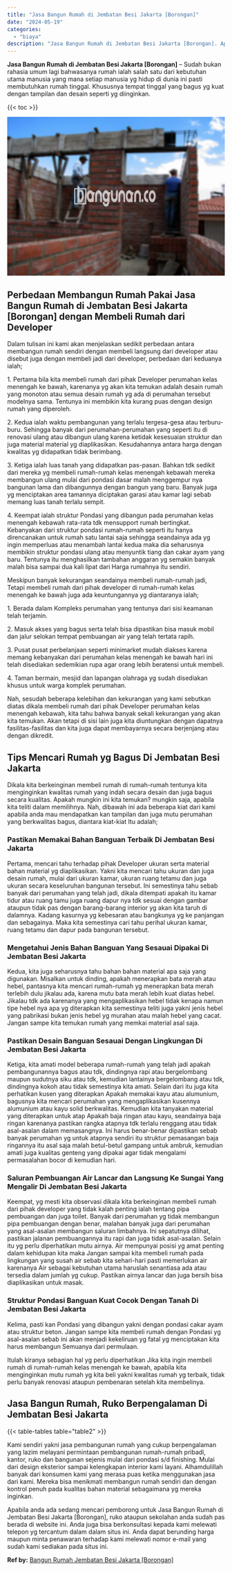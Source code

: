 ```yaml
---
title: "Jasa Bangun Rumah di Jembatan Besi Jakarta [Borongan]"
date: "2024-05-19"
categories: 
  - "biaya"
description: "Jasa Bangun Rumah di Jembatan Besi Jakarta [Borongan]. Apabila anda ada sedang mencari pemborong untuk Jasa Bangun Rumah di Jembatan Besi Jakarta [Borongan..."
---
```


**Jasa Bangun Rumah di Jembatan Besi Jakarta \[Borongan\]** – Sudah bukan rahasia umum lagi bahwasanya rumah ialah salah satu dari kebutuhan utama manusia yang mana setiap manusia yg hidup di dunia ini pasti membutuhkan rumah tinggal. Khususnya tempat tinggal yang bagus yg kuat dengan tampilan dan desain seperti yg diinginkan.

{{< toc >}}

![Jasa Bangun Rumah di Jembatan Besi Jakarta [Borongan]](/images/borong-bangunan-37.png)

## Perbedaan Membangun Rumah Pakai Jasa Bangun Rumah di Jembatan Besi Jakarta \[Borongan\] dengan Membeli Rumah dari Developer

Dalam tulisan ini kami akan menjelaskan sedikit perbedaan antara membangun rumah sendiri dengan membeli langsung dari developer atau disebut juga dengan membeli jadi dari developer, perbedaan dari keduanya ialah;

1\. Pertama bila kita membeli rumah dari pihak Developer perumahan kelas menengah ke bawah, karenanya yg akan kita temukan adalah desain rumah yang monoton atau semua desain rumah yg ada di perumahan tersebut modelnya sama. Tentunya ini membikin kita kurang puas dengan design rumah yang diperoleh.

2\. Kedua ialah waktu pembangunan yang terlalu tergesa-gesa atau terburu-buru. Sehingga banyak dari perumahan-perumahan yang seperti itu di renovasi ulang atau dibangun ulang karena ketidak kesesuaian struktur dan juga material material yg diaplikasikan. Kesudahannya antara harga dengan kwalitas yg didapatkan tidak berimbang.

3\. Ketiga ialah luas tanah yang didapatkan pas-pasan. Bahkan tdk sedikit dari mereka yg membeli rumah-rumah kelas menengah kebawah mereka membangun ulang mulai dari pondasi dasar malah menggempur nya bangunan lama dan dibangunnya dengan bangun yang baru. Banyak juga yg menciptakan area tamannya diciptakan garasi atau kamar lagi sebab memang luas tanah terlalu sempit.

4\. Keempat ialah struktur Pondasi yang dibangun pada perumahan kelas menengah kebawah rata-rata tdk mensupport rumah bertingkat. Kebanyakan dari struktur pondasi rumah-rumah seperti itu hanya direncanakan untuk rumah satu lantai saja sehingga seandainya ada yg ingin memperluas atau menambah lantai kedua maka dia seharusnya membikin struktur pondasi ulang atau menyuntik tiang dan cakar ayam yang baru. Tentunya itu menghasilkan tambahan anggaran yg semakin banyak malah bisa sampai dua kali lipat dari Harga rumahnya itu sendiri.

Meskipun banyak kekurangan seandainya membeli rumah-rumah jadi, Tetapi membeli rumah dari pihak developer di rumah-rumah kelas menengah ke bawah juga ada keuntungannya yg diantaranya ialah;

1\. Berada dalam Kompleks perumahan yang tentunya dari sisi keamanan telah terjamin.

2\. Masuk akses yang bagus serta telah bisa dipastikan bisa masuk mobil dan jalur selokan tempat pembuangan air yang telah tertata rapih.

3\. Pusat pusat perbelanjaan seperti minimarket mudah diakses karena memang kebanyakan dari perumahan kelas menengah ke bawah hari ini telah disediakan sedemikian rupa agar orang lebih beratensi untuk membeli.

4\. Taman bermain, mesjid dan lapangan olahraga yg sudah disediakan khusus untuk warga komplek perumahan.

Nah, sesudah beberapa kelebihan dan kekurangan yang kami sebutkan diatas dikala membeli rumah dari pihak Developer perumahan kelas menengah kebawah, kita tahu bahwa banyak sekali kekurangan yang akan kita temukan. Akan tetapi di sisi lain juga kita diuntungkan dengan dapatnya fasilitas-fasilitas dan kita juga dapat membayarnya secara berjenjang atau dengan dikredit.

## Tips Mencari Rumah yg Bagus Di Jembatan Besi Jakarta

Dikala kita berkeinginan membeli rumah di rumah-rumah tentunya kita menginginkan kwalitas rumah yang indah secara desain dan juga bagus secara kualitas. Apakah mungkin ini kita temukan? mungkin saja, apabila kita teliti dalam memilihnya. Nah, dibawah ini ada beberapa kiat dari kami apabila anda mau mendapatkan kan tampilan dan juga mutu perumahan yang berkwalitas bagus, diantara kiat-kiat Itu adalah;

### Pastikan Memakai Bahan Banguan Terbaik Di Jembatan Besi Jakarta

Pertama, mencari tahu terhadap pihak Developer ukuran serta material bahan material yg diaplikasikan. Yakni kita mencari tahu ukuran dan juga desain rumah, mulai dari ukuran kamar, ukuran ruang tetamu dan juga ukuran secara keseluruhan bangunan tersebut. Ini semestinya tahu sebab banyak dari perumahan yang telah jadi, dikala ditempati apakah itu kamar tidur atau ruang tamu juga ruang dapur nya tdk sesuai dengan gambar ataupun tidak pas dengan barang-barang interior yg akan kita taruh di dalamnya. Kadang kasurnya yg kebesaran atau bangkunya yg ke panjangan dan sebagainya. Maka kita semestinya cari tahu perihal ukuran kamar, ruang tetamu dan dapur pada bangunan tersebut.

### Mengetahui Jenis Bahan Banguan Yang Sesauai Dipakai Di Jembatan Besi Jakarta

Kedua, kita juga seharusnya tahu bahan bahan material apa saja yang digunakan. Misalkan untuk dinding, apakah menerapkan bata merah atau hebel, pantasnya kita mencari rumah-rumah yg menerapkan bata merah terlebih dulu jikalau ada, karena mutu bata merah lebih kuat diatas hebel. Jikalau tdk ada karenanya yang mengaplikasikan hebel tidak kenapa namun tipe hebel nya apa yg diterapkan kita semestinya teliti juga yakni jenis hebel yang pabrikasi bukan jenis hebel yg murahan atau malah hebel yang cacat. Jangan sampe kita temukan rumah yang memkai material asal saja.

### Pastikan Desain Banguan Sesauai Dengan Lingkungan Di Jembatan Besi Jakarta

Ketiga, kita amati model beberapa rumah-rumah yang telah jadi apakah pembangunannya bagus atau tdk, dindingnya rapi atau bergelombang maupun sudutnya siku atau tdk, kemudian lantainya bergelombang atau tdk, dindingnya kokoh atau tidak semestinya kita amati. Selain dari itu juga kita perhatikan kusen yang diterapkan Apakah memakai kayu atau alumunium, bagusnya kita mencari perumahan yang mengaplikasikan kusennya alumunium atau kayu solid berkwalitas. Kemudian kita tanyakan material yang diterapkan untuk atap Apakah baja ringan atau kayu, seandainya baja ringan karenanya pastikan rangka atapnya tdk terlalu renggang atau tidak asal-asalan dalam memasangnya. Ini harus benar-benar dipastikan sebab banyak perumahan yg untuk atapnya sendiri itu struktur pemasangan baja ringannya itu asal saja malah betul-betul gampang untuk ambruk, kemudian amati juga kualitas genteng yang dipakai agar tidak mengalami permasalahan bocor di kemudian hari.

### Saluran Pembuangan Air Lancar dan Langsung Ke Sungai Yang Mengalir Di Jembatan Besi Jakarta

Keempat, yg mesti kita observasi dikala kita berkeinginan membeli rumah dari pihak developer yang tidak kalah penting ialah tentang pipa pembuangan dan juga toilet. Banyak dari perumahan yg tidak membangun pipa pembuangan dengan benar, malahan banyak juga dari perumahan yang asal-asalan membangun saluran limbahnya. Ini sepatutnya dilihat, pastikan jalanan pembuangannya itu rapi dan juga tidak asal-asalan. Selain itu yg perlu diperhatikan mutu airnya. Air mempunyai posisi yg amat penting dalam kehidupan kita maka Jangan sampai kita membeli rumah pada lingkungan yang susah air sebab kita sehari-hari pasti memerlukan air karenanya Air sebagai kebutuhan utama haruslah senantiasa ada atau tersedia dalam jumlah yg cukup. Pastikan airnya lancar dan juga bersih bisa diaplikasikan untuk masak.

### Struktur Pondasi Banguan Kuat Cocok Dengan Tanah Di Jembatan Besi Jakarta

Kelima, pasti kan Pondasi yang dibangun yakni dengan pondasi cakar ayam atau struktur beton. Jangan sampe kita membeli rumah dengan Pondasi yg asal-asalan sebab ini akan menjadi kekeliruan yg fatal yg menciptakan kita harus membangun Semuanya dari permulaan.

Itulah kiranya sebagian hal yg perlu diperhatikan Jika kita ingin membeli rumah di rumah-rumah kelas menengah ke bawah, apabila kita menginginkan mutu rumah yg kita beli yakni kwalitas rumah yg terbaik, tidak perlu banyak renovasi ataupun pembenaran setelah kita membelinya.

## Jasa Bangun Rumah, Ruko Berpengalaman Di Jembatan Besi Jakarta

{{< table-tables table="table2" >}}

Kami sendiri yakni jasa pembangunan rumah yang cukup berpengalaman yang lazim melayani permintaan pembangunan rumah-rumah pribadi, kantor, ruko dan bangunan sejenis mulai dari pondasi s/d finishing. Mulai dari design eksterior sampai kelengkapan interior kami layani. Alhamdulillah banyak dari konsumen kami yang merasa puas ketika menggunakan jasa dari kami. Mereka bisa menikmati membangun rumah sendiri dan dengan kontrol penuh pada kualitas bahan material sebagaimana yg mereka inginkan.

Apabila anda ada sedang mencari pemborong untuk Jasa Bangun Rumah di Jembatan Besi Jakarta \[Borongan\], ruko ataupun sekolahan anda sudah pas berada di website ini. Anda juga bisa berkonsultasi kepada kami melewati telepon yg tercantum dalam dalam situs ini. Anda dapat berunding harga maupun minta penawaran terhadap kami melewati nomor e-mail yang sudah kami sediakan pada situs ini.

**Ref by:** [Bangun Rumah Jembatan Besi Jakarta [Borongan]](https://id.wikipedia.org/wiki/Bangun)
